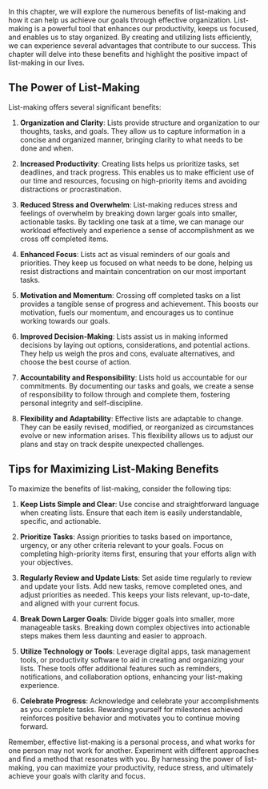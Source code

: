 
In this chapter, we will explore the numerous benefits of list-making and how it can help us achieve our goals through effective organization. List-making is a powerful tool that enhances our productivity, keeps us focused, and enables us to stay organized. By creating and utilizing lists efficiently, we can experience several advantages that contribute to our success. This chapter will delve into these benefits and highlight the positive impact of list-making in our lives.

## The Power of List-Making

List-making offers several significant benefits:

1. **Organization and Clarity**: Lists provide structure and organization to our thoughts, tasks, and goals. They allow us to capture information in a concise and organized manner, bringing clarity to what needs to be done and when.
    
2. **Increased Productivity**: Creating lists helps us prioritize tasks, set deadlines, and track progress. This enables us to make efficient use of our time and resources, focusing on high-priority items and avoiding distractions or procrastination.
    
3. **Reduced Stress and Overwhelm**: List-making reduces stress and feelings of overwhelm by breaking down larger goals into smaller, actionable tasks. By tackling one task at a time, we can manage our workload effectively and experience a sense of accomplishment as we cross off completed items.
    
4. **Enhanced Focus**: Lists act as visual reminders of our goals and priorities. They keep us focused on what needs to be done, helping us resist distractions and maintain concentration on our most important tasks.
    
5. **Motivation and Momentum**: Crossing off completed tasks on a list provides a tangible sense of progress and achievement. This boosts our motivation, fuels our momentum, and encourages us to continue working towards our goals.
    
6. **Improved Decision-Making**: Lists assist us in making informed decisions by laying out options, considerations, and potential actions. They help us weigh the pros and cons, evaluate alternatives, and choose the best course of action.
    
7. **Accountability and Responsibility**: Lists hold us accountable for our commitments. By documenting our tasks and goals, we create a sense of responsibility to follow through and complete them, fostering personal integrity and self-discipline.
    
8. **Flexibility and Adaptability**: Effective lists are adaptable to change. They can be easily revised, modified, or reorganized as circumstances evolve or new information arises. This flexibility allows us to adjust our plans and stay on track despite unexpected challenges.
    

## Tips for Maximizing List-Making Benefits

To maximize the benefits of list-making, consider the following tips:

1. **Keep Lists Simple and Clear**: Use concise and straightforward language when creating lists. Ensure that each item is easily understandable, specific, and actionable.
    
2. **Prioritize Tasks**: Assign priorities to tasks based on importance, urgency, or any other criteria relevant to your goals. Focus on completing high-priority items first, ensuring that your efforts align with your objectives.
    
3. **Regularly Review and Update Lists**: Set aside time regularly to review and update your lists. Add new tasks, remove completed ones, and adjust priorities as needed. This keeps your lists relevant, up-to-date, and aligned with your current focus.
    
4. **Break Down Larger Goals**: Divide bigger goals into smaller, more manageable tasks. Breaking down complex objectives into actionable steps makes them less daunting and easier to approach.
    
5. **Utilize Technology or Tools**: Leverage digital apps, task management tools, or productivity software to aid in creating and organizing your lists. These tools offer additional features such as reminders, notifications, and collaboration options, enhancing your list-making experience.
    
6. **Celebrate Progress**: Acknowledge and celebrate your accomplishments as you complete tasks. Rewarding yourself for milestones achieved reinforces positive behavior and motivates you to continue moving forward.
    

Remember, effective list-making is a personal process, and what works for one person may not work for another. Experiment with different approaches and find a method that resonates with you. By harnessing the power of list-making, you can maximize your productivity, reduce stress, and ultimately achieve your goals with clarity and focus.
